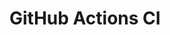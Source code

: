 # GitHub Actions CI


























































































































































































































































































































































































































































































































































































































































































































































































































































































































































































































































































































































































































































































































































































































































































































































































































































































































































































































































































































































































































































































































































































































































































































































































































































































































































































































































